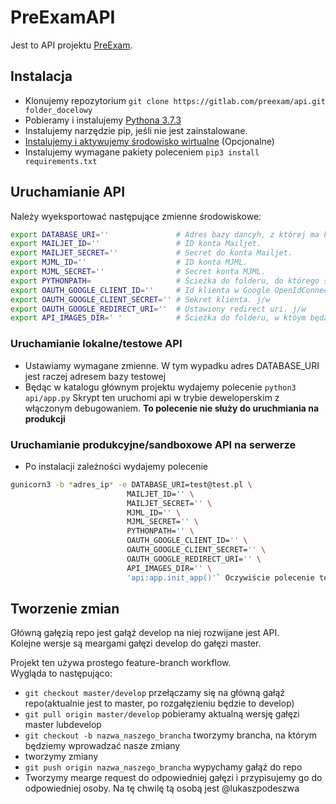 # PreExamAPI

Jest to API projektu [PreExam](https://preexam.pl/).

## Instalacja

 - Klonujemy repozytorium `git clone https://gitlab.com/preexam/api.git folder_docelowy` 
 - Pobieramy i instalujemy [Pythona 3.7.3](https://www.python.org/downloads/release/python-373/)
 - Instalujemy narzędzie pip, jeśli nie jest zainstalowane.
 - [Instalujemy i aktywujemy środowisko wirtualne](https://packaging.python.org/guides/installing-using-pip-and-virtual-environments/) (Opcjonalne)
 - Instalujemy wymagane pakiety poleceniem `pip3 install requirements.txt` <br>


## Uruchamianie API
  Należy wyeksportować następujące zmienne środowiskowe:
  ```bash
  export DATABASE_URI=''               # Adres bazy dancyh, z której ma kożystać API.
  export MAILJET_ID=''                 # ID konta Mailjet.
  export MAILJET_SECRET=''             # Secret do konta Mailjet.
  export MJML_ID=''                    # ID konta MJML.
  export MJML_SECRET=''                # Secret konta MJML.
  export PYTHONPATH=                   # Ścieżka do folderu, do którego sklonowaliśmy repo.
  export OAUTH_GOOGLE_CLIENT_ID=''     # Id klienta w Google OpenIdConnect. O ile nie robimy nic z zasobem oauth to można ustawić cokolwiek.
  export OAUTH_GOOGLE_CLIENT_SECRET='' # Sekret klienta. j/w
  export OAUTH_GOOGLE_REDIRECT_URI=''  # Ustawiony redirect uri. j/w
  export API_IMAGES_DIR=' '            # Ścieżka do folderu, w któym będą zapisywane obrazki. Folder musi mieć odpowiednie uprawnienia tj. zapis odczyt.
  ```

### Uruchamianie lokalne/testowe API

  + Ustawiamy wymagane zmienne. W tym wypadku adres DATABASE_URI jest raczej adresem bazy testowej
  + Będąc w katalogu głównym projektu wydajemy polecenie `python3 api/app.py` Skrypt ten uruchomi api w trybie deweloperskim z włączonym debugowaniem. **To polecenie nie służy do uruchmiania na produkcji**

### Uruchamianie produkcyjne/sandboxowe API na serwerze

  + Po instalacji zależności wydajemy polecenie <br>

  ```bash
  gunicorn3 -b *adres_ip* -e DATABASE_URI=test@test.pl \
                            MAILJET_ID='' \
                            MAILJET_SECRET='' \
                            MJML_ID='' \
                            MJML_SECRET='' \
                            PYTHONPATH='' \
                            OAUTH_GOOGLE_CLIENT_ID='' \
                            OAUTH_GOOGLE_CLIENT_SECRET='' \
                            OAUTH_GOOGLE_REDIRECT_URI='' \
                            API_IMAGES_DIR='' \
                            'api:app.init_app()'` Oczywiście polecenie to powinno się zmodyfikować o obsługę logowania, https itd.
  ```

## Tworzenie zmian

Główną gałęzią repo jest gałąź develop na niej rozwijane jest API.<br>
Kolejne wersje są meargami gałęzi develop do gałęzi master.

Projekt ten używa prostego feature-branch workflow.<br>
Wygląda to następująco:

* `git checkout master/develop` przełączamy się na główną gałąź repo(aktualnie jest to master, po rozgałęzieniu będzie to develop)
* `git pull origin master/develop` pobieramy aktualną wersję gałęzi master lubdevelop
* `git checkout -b nazwa_naszego_brancha` tworzymy brancha, na którym będziemy wprowadzać nasze zmiany
* tworzymy zmiany
* `git push origin nazwa_naszego_brancha` wypychamy gałąź do repo
* Tworzymy mearge request do odpowiedniej gałęzi i przypisujemy go do odpowiedniej osoby. Na tę chwilę tą osobą jest @lukaszpodeszwa


